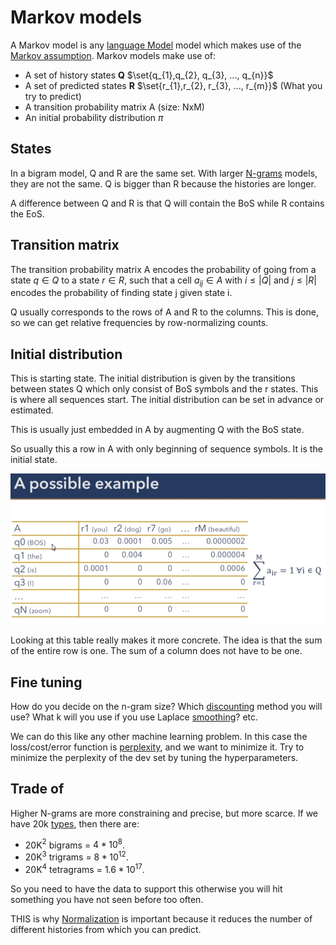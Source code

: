 # Markov models 

A Markov model is any [language Model](Language%20Modeling.md) model which makes use of the [Markov assumption](Markov%20assumption.md). Markov models make use of: 

- A set of history states **Q** $\set{q_{1},q_{2}, q_{3}, ..., q_{n}}$ 
- A set of predicted states **R** $\set{r_{1},r_{2}, r_{3}, ..., r_{m}}$ (What you try to predict)
- A transition probability matrix A (size: NxM)
- An initial probability distribution $\pi$

## States
In a bigram model, Q and R are the same set. With larger [N-grams](../Languages/N-grams.md) models, they are not the same. Q is bigger than R because the histories are longer. 

A difference between Q and R is that Q will contain the BoS while R contains the EoS.

## Transition matrix 
The transition probability matrix A encodes the probability of going from a state $q \in Q$ to a state $r \in R$, such that a cell $a_{ij} \in A$ with $i \leq |Q|$ and $j \leq |R|$ encodes the probability of finding state j given state i.

Q usually corresponds to the rows of A and R to the columns. This is done, so we can get relative frequencies by row-normalizing counts. 

## Initial distribution 
This is starting state. The initial distribution is given by the transitions between states Q which only consist of BoS symbols and the r states. This is where all sequences start. The initial distribution can be set in advance or estimated. 

This is usually just embedded in A by augmenting Q with the BoS state.

So usually this a row in A with only beginning of sequence symbols. It is the initial state.

![Pasted image 20220223185953](../images/Pasted%20image%2020220223185953.webp)

Looking at this table really makes it more concrete. The idea is that the sum of the entire row is one. The sum of a column does not have to be one. 

## Fine tuning

How do you decide on the n-gram size? Which [discounting](Smoothing.md) method you will use? What k will you use if you use Laplace [smoothing](Smoothing.md)? etc.

We can do this like any other machine learning problem. In this case the loss/cost/error function is [perplexity](Perplexity.md), and we want to minimize it. Try to minimize the perplexity of the dev set by tuning the hyperparameters.  


## Trade of

Higher N-grams are more constraining and precise, but more scarce. If we have 20k [types](../Data/Type.md), then there are:
- 20K$^2$ bigrams = $4*10^8$. 
- 20K$^{3}$ trigrams = $8 * 10^{12}$. 
- 20K$^{4}$ tetragrams = $1.6 * 10^{17}$. 

So you need to have the data to support this otherwise you will hit something you have not seen before too often. 

THIS is why [Normalization](../Data/Normalization.md) is important because it reduces the number of different histories from which you can predict. 